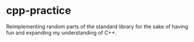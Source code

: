 # cpp-practice
Reimplementing random parts of the standard library for the sake of having fun and expanding my understanding of C++.
